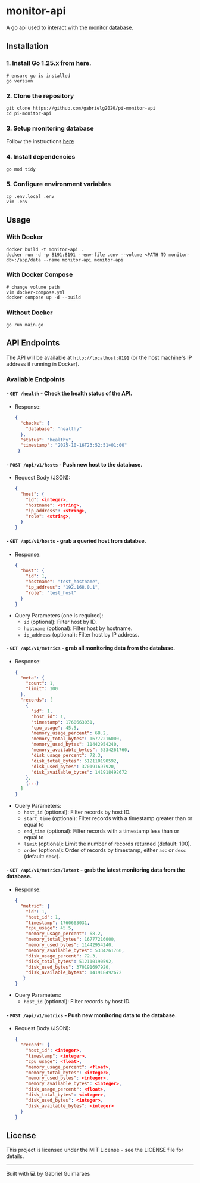 # monitor-api

A go api used to interact with the [monitor database](https://github.com/gabrielg2020/monitor-db).

## Installation

### 1. Install Go 1.25.x from [here](https://golang.org/dl/).

    # ensure go is installed
    go version

### 2. Clone the repository

    git clone https://github.com/gabrielg2020/pi-monitor-api
    cd pi-monitor-api

### 3. Setup monitoring database

Follow the instructions [here](https://github.com/gabrielg2020/monitor-db)

### 4. Install dependencies

    go mod tidy

### 5. Configure environment variables

    cp .env.local .env
    vim .env

## Usage

### With Docker

    docker build -t monitor-api .
    docker run -d -p 8191:8191 --env-file .env --volume <PATH TO monitor-db>:/app/data --name monitor-api monitor-api

### With Docker Compose
    
    # change volume path
    vim docker-compose.yml
    docker compose up -d --build

### Without Docker

    go run main.go

## API Endpoints

The API will be available at `http://localhost:8191` (or the host machine's IP address if running in Docker).

### Available Endpoints

#### - `GET /health` - Check the health status of the API.
  - Response:
    ```json
    {
      "checks": {
        "database": "healthy"
      },
      "status": "healthy",
      "timestamp": "2025-10-16T23:52:51+01:00"
     }
    ```
    
#### - `POST /api/v1/hosts` - Push new host to the database.
- Request Body (JSON):
  ```json
  {
    "host": {
      "id": <integer>,
      "hostname": <string>,
      "ip_address": <string>,
      "role": <string>,
    }
  }
  ```

#### - `GET /api/v1/hosts` - grab a queried host from databse.
- Response:
  ```json
  {
    "host": {
      "id": 1,
      "hostname": "test_hostname",
      "ip_address": "192.168.0.1",
      "role": "test_host"
    }
  }
  ```
- Query Parameters (one is required):
    - `id` (optional): Filter host by ID.
    - `hostname` (optional): Filter host by hostname.
    - `ip_address` (optional): Filter host by IP address.

#### - `GET /api/v1/metrics` - grab all monitoring data from the database.
  - Response:
    ```json
    {
      "meta": {
        "count": 1,
        "limit": 100
      },
      "records": [
        {
          "id": 1,
          "host_id": 1,
          "timestamp": 1760663031,
          "cpu_usage": 45.5,
          "memory_usage_percent": 68.2,
          "memory_total_bytes": 16777216000,
          "memory_used_bytes": 11442954240,
          "memory_available_bytes": 5334261760,
          "disk_usage_percent": 72.3,
          "disk_total_bytes": 512110190592,
          "disk_used_bytes": 370191697920,
          "disk_available_bytes": 141918492672
        },
        {...}
      ]
    }
    ```
  - Query Parameters:
    - `host_id` (optional): Filter records by host ID.
    - `start_time` (optional): Filter records with a timestamp greater than or equal to
    - `end_time` (optional): Filter records with a timestamp less than or equal to
    - `limit` (optional): Limit the number of records returned (default: 100).
    - `order` (optional): Order of records by timestamp, either `asc` or `desc` (default: `desc`).

#### - `GET /api/v1/metrics/latest` - grab the latest monitoring data from the database.
- Response:
  ```json
  {
    "metric": {
      "id": 1,
      "host_id": 1,
      "timestamp": 1760663031,
      "cpu_usage": 45.5,
      "memory_usage_percent": 68.2,
      "memory_total_bytes": 16777216000,
      "memory_used_bytes": 11442954240,
      "memory_available_bytes": 5334261760,
      "disk_usage_percent": 72.3,
      "disk_total_bytes": 512110190592,
      "disk_used_bytes": 370191697920,
      "disk_available_bytes": 141918492672
     }
  }
  ```
- Query Parameters:
    - `host_id` (optional): Filter records by host ID.

#### - `POST /api/v1/metrics` - Push new monitoring data to the database.
  - Request Body (JSON):
    ```json
    {
      "record": {
        "host_id": <integer>,
        "timestamp": <integer>,
        "cpu_usage": <float>,
        "memory_usage_percent": <float>,
        "memory_total_bytes": <integer>,
        "memory_used_bytes": <integer>,
        "memory_available_bytes": <integer>,
        "disk_usage_percent": <float>,
        "disk_total_bytes": <integer>,
        "disk_used_bytes": <integer>,
        "disk_available_bytes": <integer>
      }
    }
    ```

## License

This project is licensed under the MIT License - see the LICENSE file for details.

---

Built with 💻 by Gabriel Guimaraes
